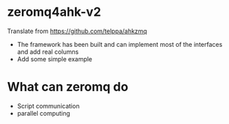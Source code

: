 # zeromq4ahk-v2

Translate from https://github.com/telppa/ahkzmq

* The framework has been built and can implement most of the interfaces and add real columns
* Add some simple example

# What can zeromq do
* Script communication
* parallel computing
